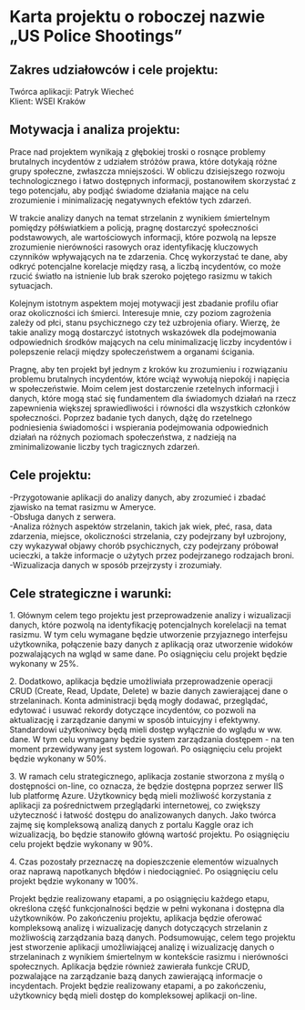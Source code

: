 
  <h1>Karta projektu o roboczej nazwie „US Police Shootings”</h1>
  
  <h2>Zakres udziałowców i cele projektu:</h2>
  Twórca aplikacji: Patryk Wiecheć
  <br>
  Klient: WSEI Kraków
  
  <h2>Motywacja i analiza projektu:</h2>
  
  <p>Prace nad projektem wynikają z głębokiej troski o rosnące problemy brutalnych incydentów z udziałem stróżów prawa, które dotykają różne grupy społeczne, zwłaszcza mniejszości. W obliczu dzisiejszego rozwoju technologicznego i łatwo dostępnych informacji, postanowiłem skorzystać z tego potencjału, aby podjąć świadome działania mające na celu zrozumienie i minimalizację negatywnych efektów tych zdarzeń.</p>
  
  <p>W trakcie analizy danych na temat strzelanin z wynikiem śmiertelnym pomiędzy półświatkiem a policją, pragnę dostarczyć społeczności podstawowych, ale wartościowych informacji, które pozwolą na lepsze zrozumienie nierówności rasowych oraz identyfikację kluczowych czynników wpływających na te zdarzenia. Chcę wykorzystać te dane, aby odkryć potencjalne korelacje między rasą, a liczbą incydentów, co może rzucić światło na istnienie lub brak szeroko pojętego rasizmu w takich sytuacjach.</p>
  
  <p>Kolejnym istotnym aspektem mojej motywacji jest zbadanie profilu ofiar oraz okoliczności ich śmierci. Interesuje mnie, czy poziom zagrożenia zależy od płci, stanu psychicznego czy też uzbrojenia ofiary. Wierzę, że takie analizy mogą dostarczyć istotnych wskazówek dla podejmowania odpowiednich środków mających na celu minimalizację liczby incydentów i polepszenie relacji między społeczeństwem a organami ścigania.</p>
  
  <p>Pragnę, aby ten projekt był jednym z kroków ku zrozumieniu i rozwiązaniu problemu brutalnych incydentów, które wciąż wywołują niepokój i napięcia w społeczeństwie. Moim celem jest dostarczenie rzetelnych informacji i danych, które mogą stać się fundamentem dla świadomych działań na rzecz zapewnienia większej sprawiedliwości i równości dla wszystkich członków społeczności. Poprzez badanie tych danych, dążę do rzetelnego podniesienia świadomości i wspierania podejmowania odpowiednich działań na różnych poziomach społeczeństwa, z nadzieją na zminimalizowanie liczby tych tragicznych zdarzeń.</p>
  
  <h2>Cele projektu:</h2>
-Przygotowanie aplikacji do analizy danych, aby zrozumieć i zbadać zjawisko na temat rasizmu w Ameryce.<br>
-Obsługa danych z serwera.<br>
-Analiza różnych aspektów strzelanin, takich jak wiek, płeć, rasa, data zdarzenia, miejsce, okoliczności strzelania, czy podejrzany był uzbrojony, czy wykazywał objawy chorób psychicznych, czy podejrzany próbował ucieczki, a także informacje o użytych przez podejrzanego rodzajach broni.<br>
-Wizualizacja danych w sposób przejrzysty i zrozumiały.<br>

<h2>Cele strategiczne i warunki:</h2>

<p>1. Głównym celem tego projektu jest przeprowadzenie analizy i wizualizacji danych, które pozwolą na identyfikację potencjalnych korelelacji na temat rasizmu. W tym celu wymagane będzie utworzenie przyjaznego interfejsu użytkownika, połączenie bazy danych z aplikacją oraz utworzenie widoków pozwalających na wgląd w same dane. Po osiągnięciu celu projekt będzie wykonany w 25%.</p>

<p>2. Dodatkowo, aplikacja będzie umożliwiała przeprowadzenie operacji CRUD (Create, Read, Update, Delete) w bazie danych zawierającej dane o strzelaninach. Konta administracji będą mogły dodawać, przeglądać, edytować i usuwać rekordy dotyczące incydentów, co pozwoli na aktualizację i zarządzanie danymi w sposób intuicyjny i efektywny. Standardowi użytkoniwcy będą mieli dostęp wyłącznie do wglądu w ww. dane. W tym celu wymagany będzie system zarządzania dostępem - na ten moment przewidywany jest system logowań. Po osiągnięciu celu projekt będzie wykonany w 50%.</p>

<p>3. W ramach celu strategicznego, aplikacja zostanie stworzona z myślą o dostępności on-line, co oznacza, że będzie dostępna poprzez serwer IIS lub platformę Azure. Użytkownicy będą mieli możliwość korzystania z aplikacji za pośrednictwem przeglądarki internetowej, co zwiększy użyteczność i łatwość dostępu do analizowanych danych. Jako twórca zajmę się kompleksową analizą danych z portalu Kaggle oraz ich wizualizacją, bo będzie stanowiło główną wartość projektu. Po osiągnięciu celu projekt będzie wykonany w 90%.</p>

<p>4. Czas pozostały przeznaczę na dopieszczenie elementów wizualnych oraz naprawą napotkanych błędów i niedociągnieć. Po osiągnięciu celu projekt będzie wykonany w 100%.</p>

<p>Projekt będzie realizowany etapami, a po osiągnięciu każdego etapu, określona część funkcjonalności będzie w pełni wykonana i dostępna dla użytkowników. Po zakończeniu projektu, aplikacja będzie oferować kompleksową analizę i wizualizację danych dotyczących strzelanin z możliwością zarządzania bazą danych. Podsumowując, celem tego projektu jest stworzenie aplikacji umożliwiającej analizę i wizualizację danych o strzelaninach z wynikiem śmiertelnym w kontekście rasizmu i nierówności społecznych. Aplikacja będzie również zawierała funkcje CRUD, pozwalające na zarządzanie bazą danych zawierającą informacje o incydentach. Projekt będzie realizowany etapami, a po zakończeniu, użytkownicy będą mieli dostęp do kompleksowej aplikacji on-line.</p>
</body>


